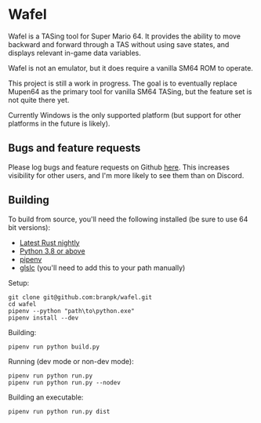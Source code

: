 # Wafel

Wafel is a TASing tool for Super Mario 64. It provides the ability to move backward and forward
through a TAS without using save states, and displays relevant in-game data variables.

Wafel is not an emulator, but it does require a vanilla SM64 ROM to operate.

This project is still a work in progress. The goal is to eventually replace Mupen64 as the
primary tool for vanilla SM64 TASing, but the feature set is not quite there yet.

Currently Windows is the only supported platform (but support for other platforms in the future
is likely).

## Bugs and feature requests

Please log bugs and feature requests on Github [here](https://github.com/branpk/wafel/issues/new).
This increases visibility for other users, and I'm more likely to see them than on Discord.

## Building

To build from source, you'll need the following installed (be sure to use 64 bit versions):
* [Latest Rust nightly](https://www.rust-lang.org/tools/install)
* [Python 3.8 or above](https://www.python.org/downloads/)
* [pipenv](https://pipenv.pypa.io/en/latest/install/#installing-pipenv)
* [glslc](https://github.com/google/shaderc#downloads) (you'll need to add this to your path manually)

Setup:
```
git clone git@github.com:branpk/wafel.git
cd wafel
pipenv --python "path\to\python.exe"
pipenv install --dev
```

Building:
```
pipenv run python build.py
```

Running (dev mode or non-dev mode):
```
pipenv run python run.py
pipenv run python run.py --nodev
```

Building an executable:
```
pipenv run python run.py dist
```
